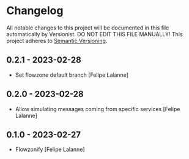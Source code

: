 # Changelog

All notable changes to this project will be documented in this file
automatically by Versionist. DO NOT EDIT THIS FILE MANUALLY!
This project adheres to [Semantic Versioning](http://semver.org/).

## 0.2.1 - 2023-02-28

* Set flowzone default branch [Felipe Lalanne]

## 0.2.0 - 2023-02-28

* Allow simulating messages coming from specific services [Felipe Lalanne]

## 0.1.0 - 2023-02-27

* Flowzonify [Felipe Lalanne]
